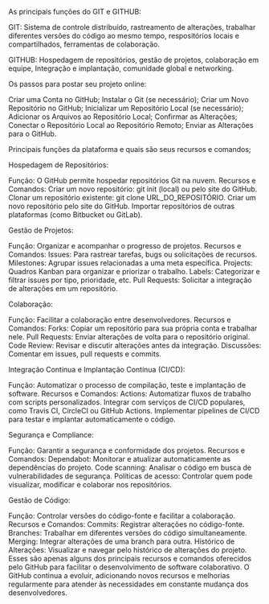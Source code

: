 As principais funções do GIT e GITHUB:

GIT:
Sistema de controle distribuído, rastreamento de alterações, trabalhar diferentes versões do código ao mesmo tempo, respositórios locais e compartilhados, ferramentas de colaboração.

GITHUB:
Hospedagem de repositórios, gestão de projetos, colaboração em equipe, Integração e implantação, comunidade global e networking.

Os passos para postar seu projeto online:

Criar uma Conta no GitHub;
Instalar o Git (se necessário);
Criar um Novo Repositório no GitHub;
Inicializar um Repositório Local (se necessário);
Adicionar os Arquivos ao Repositório Local;
Confirmar as Alterações;
Conectar o Repositório Local ao Repositório Remoto;
Enviar as Alterações para o GitHub.

Principais funções da plataforma e quais são seus recursos e comandos;

Hospedagem de Repositórios:

Função: O GitHub permite hospedar repositórios Git na nuvem.
Recursos e Comandos:
Criar um novo repositório: git init (local) ou pelo site do GitHub.
Clonar um repositório existente: git clone URL_DO_REPOSITÓRIO.
Criar um novo repositório pelo site do GitHub.
Importar repositórios de outras plataformas (como Bitbucket ou GitLab).

Gestão de Projetos:

Função: Organizar e acompanhar o progresso de projetos.
Recursos e Comandos:
Issues: Para rastrear tarefas, bugs ou solicitações de recursos.
Milestones: Agrupar issues relacionadas a uma meta específica.
Projects: Quadros Kanban para organizar e priorizar o trabalho.
Labels: Categorizar e filtrar issues por tipo, prioridade, etc.
Pull Requests: Solicitar a integração de alterações em um repositório.

Colaboração:

Função: Facilitar a colaboração entre desenvolvedores.
Recursos e Comandos:
Forks: Copiar um repositório para sua própria conta e trabalhar nele.
Pull Requests: Enviar alterações de volta para o repositório original.
Code Review: Revisar e discutir alterações antes da integração.
Discussões: Comentar em issues, pull requests e commits.

Integração Contínua e Implantação Contínua (CI/CD):

Função: Automatizar o processo de compilação, teste e implantação de software.
Recursos e Comandos:
Actions: Automatizar fluxos de trabalho com scripts personalizados.
Integrar com serviços de CI/CD populares, como Travis CI, CircleCI ou GitHub Actions.
Implementar pipelines de CI/CD para testar e implantar automaticamente o código.

Segurança e Compliance:

Função: Garantir a segurança e conformidade dos projetos.
Recursos e Comandos:
Dependabot: Monitorar e atualizar automaticamente as dependências do projeto.
Code scanning: Analisar o código em busca de vulnerabilidades de segurança.
Políticas de acesso: Controlar quem pode visualizar, modificar e colaborar nos repositórios.

Gestão de Código:

Função: Controlar versões do código-fonte e facilitar a colaboração.
Recursos e Comandos:
Commits: Registrar alterações no código-fonte.
Branches: Trabalhar em diferentes versões do código simultaneamente.
Merging: Integrar alterações de uma branch para outra.
Histórico de Alterações: Visualizar e navegar pelo histórico de alterações do projeto.
Esses são apenas alguns dos principais recursos e comandos oferecidos pelo GitHub para facilitar o desenvolvimento de software colaborativo. O GitHub continua a evoluir, adicionando novos recursos e melhorias regularmente para atender às necessidades em constante mudança dos desenvolvedores.

